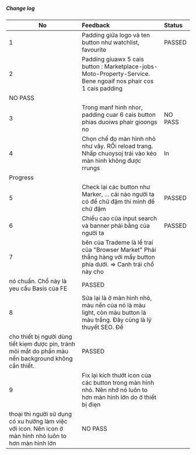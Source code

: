 ##### Change log

| No | Feedback | Status |
| -- | :----------------------------------------- | :----------------------------------------- |
| 1 | Padding giữa logo và ten button như watchlist, favourite | PASSED |
| 2 | Padding giuawx 5 cais button : Marketplace-jobs-Moto-Property-Service. Bene ngoaif nos phair cos 1 cais padding |
NO PASS |
| 3 | Trong manf hinh nhor, padding cuar 6 cais button phias duoiws phair gioongs no| NO PASS|
| 4 | Chọn chế đọ màn hình nhỏ như vây. RỒi reload trang. Nhấp chuoysoj trái vào kéo màn hình không được rrungs|In
Progress |
| 5 | Check lại các button như Marker, ... cái nào người ta có để chữ đậm thì mình để chử đậm|PASSED |
| 6 | Chiều cao của input search và banner phải bằng của người ta |PASSED |
| 7 | bên của Trademe là lề traí của "Browser Market" Phải thẳng hàng với mấy button phía dưới. => Canh trái chổ này cho
nó chuẩn. Chổ này là yeu cầu Basis của FE |PASSED |
| 8 | Sửa lại là ở màn hình nhỏ, màu nền của nó là màu light, còn màu button là màu trắng. Đây cũng là lý thuyết SEO. Để
cho thiết bị người dùng tiết kiẹm được pin, tránh mỏi mắt do phần màu nền background không cần thiết. |PASSED |
| 9 | Fix lại kích thướt icon của các button trong màn hình nhỏ. Nên nhớ nó luôn to hơn màn hình lớn do ở thiết bị điẹn
thoại thì người sử dụng có xu hướng làm việc với icon. Nên icon ở màn hình nhỏ luôn to hơn màn hình lớn |NO PASS |
